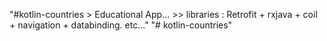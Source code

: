 "#kotlin-countries > Educational App... >> libraries : Retrofit + rxjava + coil + navigation + databinding. etc..." 
"# kotlin-countries" 

